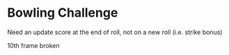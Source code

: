 
Bowling Challenge
=================

Need an update score at the end of roll, not on a new roll (i.e. strike bonus)

10th frame broken

